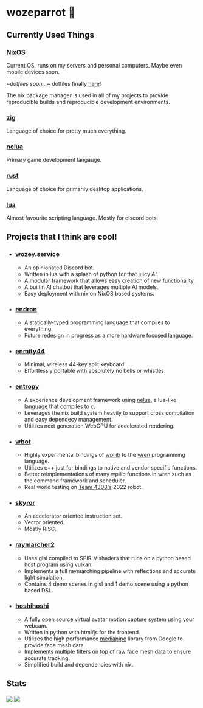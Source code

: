 # wozeparrot :parrot:

## Currently Used Things

### [NixOS](https://nixos.org/)

Current OS, runs on my servers and personal computers. Maybe even mobile devices soon.

~*dotfiles soon...*~ dotfiles finally [here](https://github.com/wozeparrot/solarsys)!

The nix package manager is used in all of my projects to provide reproducible builds and reproducible development environments.

### [zig](https://ziglang.org/)

Language of choice for pretty much everything.

### [nelua](https://nelua.io/)

Primary game development langauge.

### [rust](https://www.rust-lang.org/)

Language of choice for primarily desktop applications.

### [lua](https://www.lua.org/)

Almost favourite scripting language. Mostly for discord bots.

## Projects that I think are cool!

- ### [wozey.service](https://github.com/wozeparrot/wozey.service)
  - An opinionated Discord bot.
  - Written in lua with a splash of python for that juicy *AI*.
  - A modular framework that allows easy creation of new functionality.
  - A builtin AI chatbot that leverages multiple AI models.
  - Easy deployment with nix on NixOS based systems.
- ### [endron](https://github.com/enqy/endron)
  - A statically-typed programming language that compiles to everything.
  - Future redesign in progress as a more hardware focused language.
- ### [enmity44](https://github.com/enqy/enmity44)
  - Minimal, wireless 44-key split keyboard.
  - Effortlessly portable with absolutely no bells or whistles.
- ### [entropy](https://github.com/wozeparrot/entropy)
  - A experience development framework using [nelua](https://nelua.io), a lua-like language that compiles to c.
  - Leverages the nix build system heavily to support cross compilation and easy dependecy management.
  - Utilizes next generation WebGPU for accelerated rendering.
- ### [wbot](https://github.com/wozeparrot/wbot)
  - Highly experimental bindings of [wpilib](https://github.com/wpilibsuite/allwpilib) to the [wren](https://wren.io/) programming language.
  - Utilizes c++ just for bindings to native and vendor specific functions.
  - Better reimplementations of many wpilib functions in wren such as the command framework and scheduler.
  - Real world testing on [Team 4308's](https://github.com/Team4308/) 2022 robot.
- ### [skyror](https://github.com/enqy/skyror)
  - An accelerator oriented instruction set.
  - Vector oriented.
  - Mostly RISC.
- ### [raymarcher2](https://github.com/wozeparrot/raymarcher2)
  - Uses glsl compiled to SPIR-V shaders that runs on a python based host program using vulkan.
  - Implements a full raymarching pipeline with reflections and accurate light simulation.
  - Contains 4 demo scenes in glsl and 1 demo scene using a python based DSL.
- ### [hoshihoshi](https://github.com/wozeparrot/hoshihoshi)
  - A fully open source virtual avatar motion capture system using your webcam.
  - Written in python with html/js for the frontend.
  - Utilizes the high performance [mediapipe](https://github.com/google/mediapipe/) library from Google to provide face mesh data.
  - Implements multiple filters on top of raw face mesh data to ensure accurate tracking.
  - Simplified build and dependencies with nix.

## Stats

<a href="https://github.com/wozeparrot">
  <img align="center" src="https://github-readme-stats.vercel.app/api/top-langs/?username=wozeparrot&count_private=true&langs_count=6&hide_border=true&bg_color=90,d6c4ec,9588cc,1164b3,00336c&text_color=fff&title_color=1164b3&border_radius=0"/>
</a>

<a href="https://github.com/wozeparrot">
  <img align="center" src="https://images.unsplash.com/photo-1554310603-d39d43033735?ixid=MnwxMjA3fDB8MHxwaG90by1wYWdlfHx8fGVufDB8fHx8&ixlib=rb-1.2.1&auto=format&fit=crop&h=322&q=80"/>
</a>
